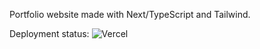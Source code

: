 Portfolio website made with Next/TypeScript and Tailwind.

Deployment status: ![Vercel](https://vercelbadge.vercel.app/api/vsvincent/portfolio)
